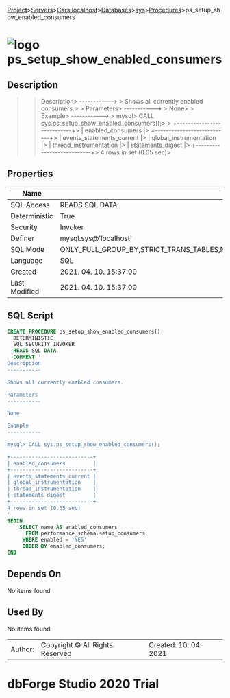 [Project](../../../../../startpage.md)>[Servers](../../../../Servers.md)>[Cars.localhost](../../../Cars.localhost.md)>[Databases](../../Databases.md)>[sys](../sys.md)>[Procedures](Procedures.md)>ps_setup_show_enabled_consumers


# ![logo](../../../../../Images/procedure64.svg) ps_setup_show_enabled_consumers

## <a name="#Description"></a>Description
> > Description> -----------> > Shows all currently enabled consumers.> > Parameters> -----------> > None> > Example> -----------> > mysql> CALL sys.ps_setup_show_enabled_consumers();> > +---------------------------+> | enabled_consumers         |> +---------------------------+> | events_statements_current |> | global_instrumentation    |> | thread_instrumentation    |> | statements_digest         |> +---------------------------+> 4 rows in set (0.05 sec)> 
## <a name="#Properties"></a>Properties
|Name|Value|
|---|---|
|SQL Access|READS SQL DATA|
|Deterministic|True|
|Security|Invoker|
|Definer|mysql.sys@'localhost'|
|SQL Mode|ONLY_FULL_GROUP_BY,STRICT_TRANS_TABLES,NO_ZERO_IN_DATE,NO_ZERO_DATE,ERROR_FOR_DIVISION_BY_ZERO,NO_ENGINE_SUBSTITUTION|
|Language|SQL|
|Created|2021. 04. 10. 15:37:00|
|Last Modified|2021. 04. 10. 15:37:00|


## <a name="#SqlScript"></a>SQL Script
```SQL
CREATE PROCEDURE ps_setup_show_enabled_consumers()
  DETERMINISTIC
  SQL SECURITY INVOKER
  READS SQL DATA
  COMMENT '
Description
-----------

Shows all currently enabled consumers.

Parameters
-----------

None

Example
-----------

mysql> CALL sys.ps_setup_show_enabled_consumers();

+---------------------------+
| enabled_consumers         |
+---------------------------+
| events_statements_current |
| global_instrumentation    |
| thread_instrumentation    |
| statements_digest         |
+---------------------------+
4 rows in set (0.05 sec)
'
BEGIN
    SELECT name AS enabled_consumers
      FROM performance_schema.setup_consumers
     WHERE enabled = 'YES'
     ORDER BY enabled_consumers;
END
```

## <a name="#DependsOn"></a>Depends On
No items found

## <a name="#UsedBy"></a>Used By
No items found

||||
|---|---|---|
|Author: |Copyright © All Rights Reserved|Created: 10. 04. 2021|
# dbForge Studio 2020 Trial